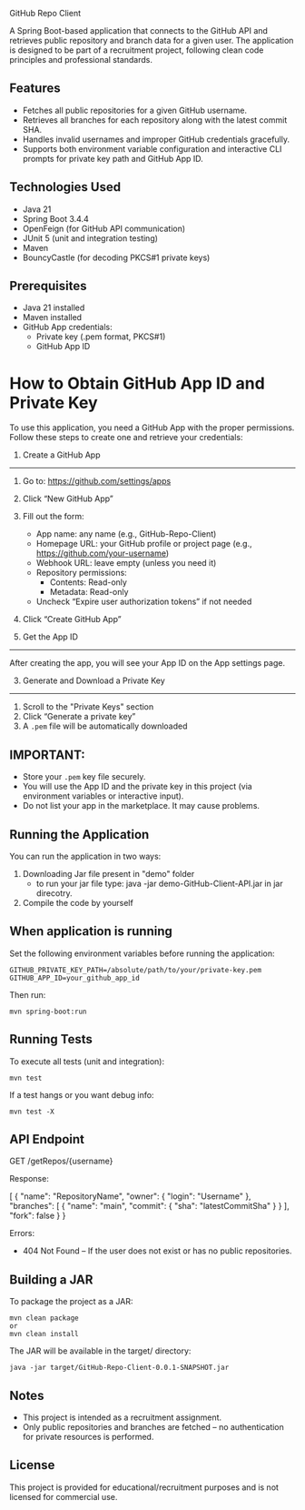 GitHub Repo Client

A Spring Boot-based application that connects to the GitHub API and retrieves public repository and branch data for a given user. The application is designed to be part of a recruitment project, following clean code principles and professional standards.

Features
--------
- Fetches all public repositories for a given GitHub username.
- Retrieves all branches for each repository along with the latest commit SHA.
- Handles invalid usernames and improper GitHub credentials gracefully.
- Supports both environment variable configuration and interactive CLI prompts for private key path and GitHub App ID.

Technologies Used
-----------------
- Java 21
- Spring Boot 3.4.4
- OpenFeign (for GitHub API communication)
- JUnit 5 (unit and integration testing)
- Maven
- BouncyCastle (for decoding PKCS#1 private keys)

Prerequisites
-------------
- Java 21 installed
- Maven installed
- GitHub App credentials:
  - Private key (.pem format, PKCS#1)
  - GitHub App ID
 
    
How to Obtain GitHub App ID and Private Key
===========================================

To use this application, you need a GitHub App with the proper permissions.
Follow these steps to create one and retrieve your credentials:

1. Create a GitHub App
-----------------------
1. Go to: https://github.com/settings/apps
2. Click “New GitHub App”
3. Fill out the form:
   - App name: any name (e.g., GitHub-Repo-Client)
   - Homepage URL: your GitHub profile or project page (e.g., https://github.com/your-username)
   - Webhook URL: leave empty (unless you need it)
   - Repository permissions:
       - Contents: Read-only
       - Metadata: Read-only
   - Uncheck “Expire user authorization tokens” if not needed
4. Click “Create GitHub App”

2. Get the App ID
------------------
After creating the app, you will see your App ID on the App settings page.

3. Generate and Download a Private Key
---------------------------------------
1. Scroll to the "Private Keys" section
2. Click “Generate a private key”
3. A `.pem` file will be automatically downloaded

IMPORTANT:
----------
- Store your `.pem` key file securely.
- You will use the App ID and the private key in this project (via environment variables or interactive input).
- Do not list your app in the marketplace. It may cause problems.

  
Running the Application
-----------------------
You can run the application in two ways:

1. Downloading Jar file present in "demo" folder
   - to run your jar file type: java -jar demo-GitHub-Client-API.jar in jar direcotry.
2. Compile the code by yourself 

When application is running
---------------------------


Set the following environment variables before running the application:

    GITHUB_PRIVATE_KEY_PATH=/absolute/path/to/your/private-key.pem
    GITHUB_APP_ID=your_github_app_id

Then run:

    mvn spring-boot:run


Running Tests
-------------
To execute all tests (unit and integration):

    mvn test

If a test hangs or you want debug info:

    mvn test -X

API Endpoint
------------
GET /getRepos/{username}

Response:

[
  {
    "name": "RepositoryName",
    "owner": {
      "login": "Username"
    },
    "branches": [
      {
        "name": "main",
        "commit": {
          "sha": "latestCommitSha"
        }
      }
    ],
    "fork": false
  }
}

Errors:
- 404 Not Found – If the user does not exist or has no public repositories.

Building a JAR
--------------
To package the project as a JAR:

    mvn clean package
    or 
    mvn clean install

The JAR will be available in the target/ directory:

    java -jar target/GitHub-Repo-Client-0.0.1-SNAPSHOT.jar

Notes
-----
- This project is intended as a recruitment assignment.
- Only public repositories and branches are fetched – no authentication for private resources is performed.

License
-------
This project is provided for educational/recruitment purposes and is not licensed for commercial use.
